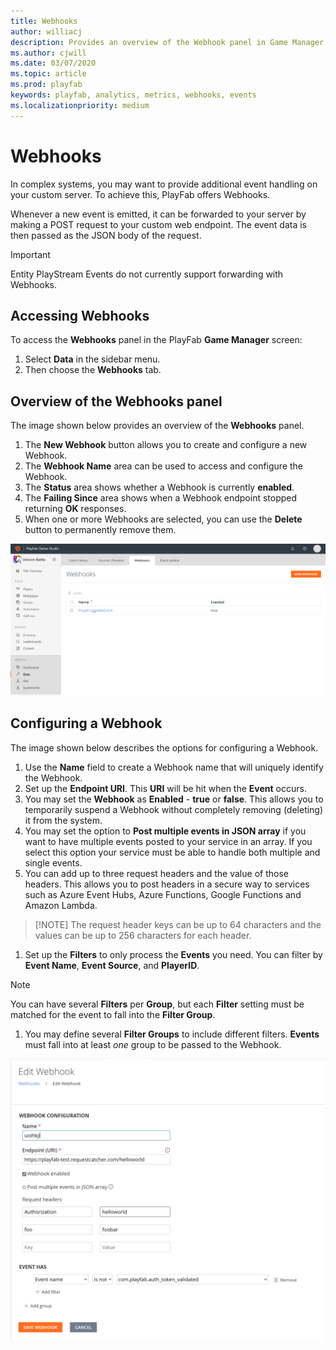 ```yaml
---
title: Webhooks
author: williacj
description: Provides an overview of the Webhook panel in Game Manager, and describes how to access and configure a Webhook.
ms.author: cjwill
ms.date: 03/07/2020
ms.topic: article
ms.prod: playfab
keywords: playfab, analytics, metrics, webhooks, events
ms.localizationpriority: medium
---
```


# Webhooks

In complex systems, you may want to provide additional event handling on your custom server. To achieve this, PlayFab offers Webhooks.

Whenever a new event is emitted, it can be forwarded to your server by making a POST request to your custom web endpoint. The event data is then passed as the JSON body of the request.

> [!IMPORTANT]
> Entity PlayStream Events do not currently support forwarding with Webhooks.

## Accessing Webhooks

To access the **Webhooks** panel in the PlayFab **Game Manager** screen:

1. Select **Data** in the sidebar menu.
1. Then choose the **Webhooks** tab.

## Overview of the Webhooks panel

The image shown below provides an overview of the **Webhooks** panel.

1. The **New Webhook** button allows you to create and configure a new Webhook.
1. The **Webhook Name** area can be used to access and configure the Webhook.
1. The **Status** area shows whether a Webhook is currently **enabled**.
1. The **Failing Since** area shows when a Webhook endpoint stopped returning **OK** responses.
1. When one or more Webhooks are selected, you can use the **Delete** button to permanently remove them.

![Game Manager - Data - Webhooks panel](media/webhook-landing.png)  

## Configuring a Webhook

The image shown below describes the options for configuring a Webhook.

1. Use the **Name** field to create a Webhook name that will uniquely identify the Webhook.
1. Set up the **Endpoint URI**. This **URI** will be hit when the **Event** occurs.
1. You may set the **Webhook** as **Enabled** - **true** or **false**. This allows you to temporarily suspend a Webhook without completely removing (deleting) it from the system.
1. You may set the option to **Post multiple events in JSON array** if you want to have multiple events posted to your service in an array.  If you select this option your service must be able to handle both multiple and single events.
1. You can add up to three request headers and the value of those headers.  This allows you to post headers in a secure way to services such as Azure Event Hubs, Azure Functions, Google Functions and Amazon Lambda. 
> [!NOTE] The request header keys can be up to 64 characters and the values can be up to 256 characters for each header.
1. Set up the **Filters** to only process the **Events** you need. You can filter by **Event Name**, **Event Source**, and **PlayerID**.

> [!NOTE]
> You can have several **Filters** per **Group**, but each **Filter** setting must be matched for the event to fall into the **Filter Group**.

1. You may define several **Filter Groups** to include different filters. **Events** must fall into at least *one* group to be passed to the Webhook.

![Game Manager - Data - Webhooks - Webhook Configuration](media/webhook-config.png)
